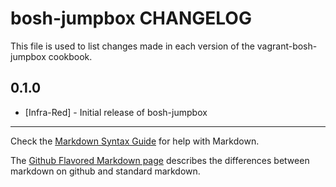 bosh-jumpbox CHANGELOG
==============================

This file is used to list changes made in each version of the vagrant-bosh-jumpbox cookbook.

0.1.0
-----
- [Infra-Red] - Initial release of bosh-jumpbox

- - -
Check the [Markdown Syntax Guide](http://daringfireball.net/projects/markdown/syntax) for help with Markdown.

The [Github Flavored Markdown page](http://github.github.com/github-flavored-markdown/) describes the differences between markdown on github and standard markdown.
